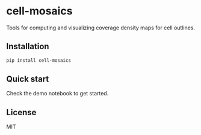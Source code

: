 # cell-mosaics

Tools for computing and visualizing coverage density maps for cell outlines.

## Installation

```bash
pip install cell-mosaics
```

## Quick start

Check the demo notebook to get started.

## License

MIT
